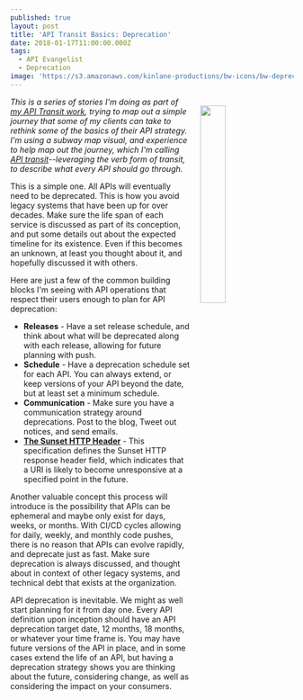 ```yaml
---
published: true
layout: post
title: 'API Transit Basics: Deprecation'
date: 2018-01-17T11:00:00.000Z
tags:
  - API Evangelist
  - Deprecation
image: 'https://s3.amazonaws.com/kinlane-productions/bw-icons/bw-deprecation-2.png'
---
```

<p><img src="https://s3.amazonaws.com/kinlane-productions/bw-icons/bw-deprecation-2.png" align="right" width="30%" style="padding: 15px;" /></p>

_This is a series of stories I'm doing as part of [my API Transit work](http://basics.apievangelist.com/), trying to map out a simple journey that some of my clients can take to rethink some of the basics of their API strategy. I'm using a subway map visual, and experience to help map out the journey, which I'm calling [API transit](http://basics.apievangelist.com/)--leveraging the verb form of transit, to describe what every API should go through._

This is a simple one. All APIs will eventually need to be deprecated. This is how you avoid legacy systems that have been up for over decades. Make sure the life span of each service is discussed as part of its conception, and put some details out about the expected timeline for its existence. Even if this becomes an unknown, at least you thought about it, and hopefully discussed it with others.

Here are just a few of the common building blocks I'm seeing with API operations that respect their users enough to plan for API deprecation:

- **Releases** - Have a set release schedule, and think about what will be deprecated along with each release, allowing for future planning with push.
- **Schedule** - Have a deprecation schedule set for each API. You can always extend, or keep versions of your API beyond the date, but at least set a minimum schedule.
- **Communication** - Make sure you have a communication strategy around deprecations. Post to the blog, Tweet out notices, and send emails.
- [**The Sunset HTTP Header**](https://tools.ietf.org/id/draft-wilde-sunset-header-03.html) - This specification defines the Sunset HTTP response header field, which indicates that a URI is likely to become unresponsive at a specified point in the future.

Another valuable concept this process will introduce is the possibility that APIs can be ephemeral and maybe only exist for days, weeks, or months. With CI/CD cycles allowing for daily, weekly, and monthly code pushes, there is no reason that APIs can evolve rapidly, and deprecate just as fast. Make sure deprecation is always discussed, and thought about in context of other legacy systems, and technical debt that exists at the organization.

API deprecation is inevitable. We might as well start planning for it from day one. Every API definition upon inception should have an API deprecation target date, 12 months, 18 months, or whatever your time frame is. You may have future versions of the API in place, and in some cases extend the life of an API, but having a deprecation strategy shows you are thinking about the future, considering change, as well as considering the impact on your consumers.

